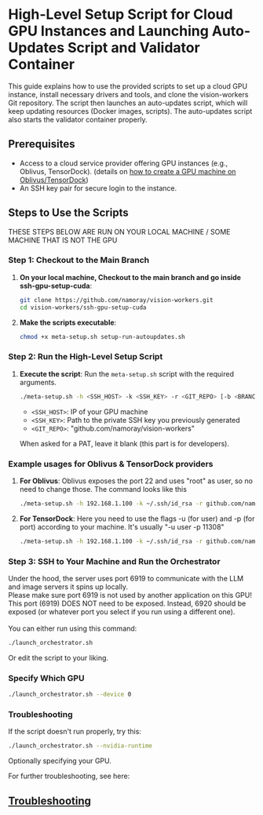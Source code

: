 
# High-Level Setup Script for Cloud GPU Instances and Launching Auto-Updates Script and Validator Container

This guide explains how to use the provided scripts to set up a cloud GPU instance, install necessary drivers and tools, and clone the vision-workers Git repository. The script then launches an auto-updates script, which will keep updating resources (Docker images, scripts). The auto-updates script also starts the validator container properly.

## Prerequisites

- Access to a cloud service provider offering GPU instances (e.g., Oblivus, TensorDock). (details on [how to create a GPU machine on Oblivus/TensorDock](../../../generic_docs/create-gpu-instance.md))
- An SSH key pair for secure login to the instance.

## Steps to Use the Scripts

THESE STEPS BELOW ARE RUN ON YOUR LOCAL MACHINE / SOME MACHINE THAT IS NOT THE GPU
### Step 1: Checkout to the Main Branch

1. **On your local machine, Checkout to the main branch and go inside ssh-gpu-setup-cuda**:
   ```bash
   git clone https://github.com/namoray/vision-workers.git
   cd vision-workers/ssh-gpu-setup-cuda
   ```

2. **Make the scripts executable**:
   ```bash
   chmod +x meta-setup.sh setup-run-autoupdates.sh
   ```

### Step 2: Run the High-Level Setup Script

1. **Execute the script**: Run the `meta-setup.sh` script with the required arguments.
   ```bash
   ./meta-setup.sh -h <SSH_HOST> -k <SSH_KEY> -r <GIT_REPO> [-b <BRANCH_NAME>] [-u <SSH_USER>] [-p <SSH_PORT>]
   ```
   - `<SSH_HOST>`: IP of your GPU machine
   - `<SSH_KEY>`: Path to the private SSH key you previously generated
   - `<GIT_REPO>`: "github.com/namoray/vision-workers"

   When asked for a PAT, leave it blank (this part is for developers).

### Example usages for Oblivus & TensorDock providers
1. **For Oblivus**: Oblivus exposes the port 22 and uses "root" as user, so no need to change those. The command looks like this 
   ```bash
   ./meta-setup.sh -h 192.168.1.100 -k ~/.ssh/id_rsa -r github.com/namoray/vision-workers
   ```
2. **For TensorDock**: Here you need to use the flags -u (for user) and -p (for port) according to your machine. It's usually "-u user -p 11308"
   ```bash
   ./meta-setup.sh -h 192.168.1.100 -k ~/.ssh/id_rsa -r github.com/namoray/vision-workers -u user -p 11308 
   ```

### Step 3: SSH to Your Machine and Run the Orchestrator

Under the hood, the server uses port 6919 to communicate with the LLM and image servers it spins up locally.<br>
Please make sure port 6919 is not used by another application on this GPU!<br>
This port (6919) DOES NOT need to be exposed. Instead, 6920 should be exposed (or whatever port you select if you run using a different one).<br>
<br>
You can either run using this command:
```bash
./launch_orchestrator.sh
```
Or edit the script to your liking.

### Specify Which GPU

```bash
./launch_orchestrator.sh --device 0
```

### Troubleshooting

If the script doesn't run properly, try this:
```bash
./launch_orchestrator.sh --nvidia-runtime
```

Optionally specifying your GPU.

For further troubleshooting, see here:
## [Troubleshooting](../../../generic_docs/troubleshooting.md)
